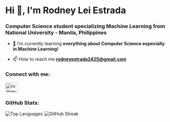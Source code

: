 <h1 align="left">Hi 👋, I'm Rodney Lei Estrada</h1>
<h3 align="left">Computer Science student specializing Machine Learning from National University - Manila, Philippines</h3>



- 🌱 I’m currently learning **everything about Computer Science especially in Machine Learning!**

- 📫 How to reach me **rodneyestrada2425@gmail.com**

<h3 align="left">Connect with me:</h3>
<p align="left">
<a href="https://linkedin.com/in/rodneyleiestrada" target="blank"><img align="center" src="https://raw.githubusercontent.com/rahuldkjain/github-profile-readme-generator/master/src/images/icons/Social/linked-in-alt.svg" alt="rodneyleiestrada" height="30" width="40" /></a>
</p>

<h3 align="left">GitHub Stats:</h3>
  <tr>
    <td><img src="https://github-readme-stats-nvz5.vercel.app/api/top-langs/?username=hirajya&theme=dark&hide_border=false&include_all_commits=false&count_private=false&layout=compact" alt="Top Languages" /></td>
    <td><img src="https://github-readme-streak-stats.herokuapp.com/?user=hirajya&theme=dark&hide_border=false" alt="GitHub Streak" /></td>
  </tr>

